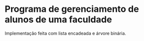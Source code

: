 # Programa de gerenciamento de alunos de uma faculdade

 Implementação feita com lista encadeada e árvore binária.